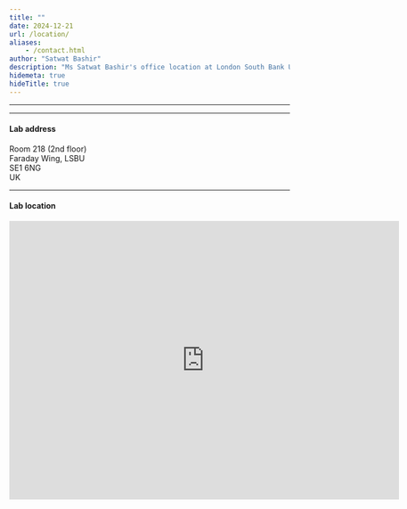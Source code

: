 ```yaml
---
title: ""
date: 2024-12-21
url: /location/
aliases:
    - /contact.html
author: "Satwat Bashir"
description: "Ms Satwat Bashir's office location at London South Bank University, London, UK"
hidemeta: true
hideTitle: true
---
```



---

---

#### Lab address

Room 218 (2nd floor)  <br />
Faraday Wing, LSBU <br />
SE1 6NG <br />
UK

---

#### Lab location

<iframe
      src="https://www.openstreetmap.org/export/embed.html?bbox=-0.10216534137725831%2C51.49684146398238%2C-0.09965479373931885%2C51.497928510405295&amp;layer=mapnik" width="700" height="500"
     style="border:0;" allowfullscreen="" loading="lazy"></iframe>
<br />




